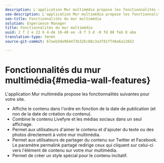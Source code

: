 ```yaml
---
description: L'application Mur multimédia propose les fonctionnalités suivantes pour votre site.
seo-description: L'application Mur multimédia propose les fonctionnalités suivantes pour votre site.
seo-title: Fonctionnalités du mur multimédia
solution: Experience Manager
title: Fonctionnalités du mur multimédia
uuid: 2 f 2 e 22 b 4-de 10-48 ee -8 f 3 d -0 fd 88 feb 8 abe
translation-type: tm+mt
source-git-commit: 67aeb3de964473b326c88c3a3f81ff48a6a12652

---
```



# Fonctionnalités du mur multimédia{#media-wall-features}

L&#39;application Mur multimédia propose les fonctionnalités suivantes pour votre site.



* Affiche le contenu dans l&#39;ordre en fonction de la date de publication (et non de la date de création du contenu).
* Combine le contenu Livefyre et les médias sociaux dans un seul affichage.
* Permet aux utilisateurs d&#39;aimer le contenu et d&#39;ajouter du texte ou des photos directement à votre mur multimédia.
* Permet aux utilisateurs de partager du contenu sur Twitter et Facebook. Le paramètre permalink partagé redirige ceux qui cliquent sur celui-ci vers l&#39;élément de contenu sur votre mur multimédia.
* Permet de créer un style spécial pour le contenu incitatif.

